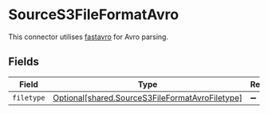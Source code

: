 # SourceS3FileFormatAvro

This connector utilises <a href="https://fastavro.readthedocs.io/en/latest/" target="_blank">fastavro</a> for Avro parsing.


## Fields

| Field                                                                                                        | Type                                                                                                         | Required                                                                                                     | Description                                                                                                  |
| ------------------------------------------------------------------------------------------------------------ | ------------------------------------------------------------------------------------------------------------ | ------------------------------------------------------------------------------------------------------------ | ------------------------------------------------------------------------------------------------------------ |
| `filetype`                                                                                                   | [Optional[shared.SourceS3FileFormatAvroFiletype]](undefined/models/shared/sources3fileformatavrofiletype.md) | :heavy_minus_sign:                                                                                           | N/A                                                                                                          |